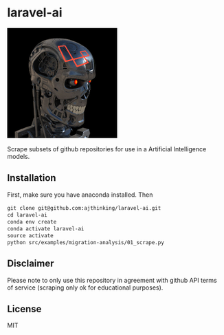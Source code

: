 # laravel-ai
<img src="data/laravel-terminator.png" height=256>

Scrape subsets of github repositories for use in a Artificial Intelligence models.

## Installation
First, make sure you have anaconda installed. Then
```
git clone git@github.com:ajthinking/laravel-ai.git
cd laravel-ai
conda env create
conda activate laravel-ai
source activate
python src/examples/migration-analysis/01_scrape.py
```

## Disclaimer
Please note to only use this repository in agreement with github API terms of service (scraping only ok for educational purposes).

## License
MIT